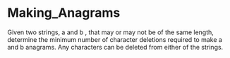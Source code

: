 # Making_Anagrams
Given two strings, a and b , that may or may not be of the same length, determine the minimum number of character deletions  required to make a and b anagrams. Any characters can be deleted from either of the strings.
